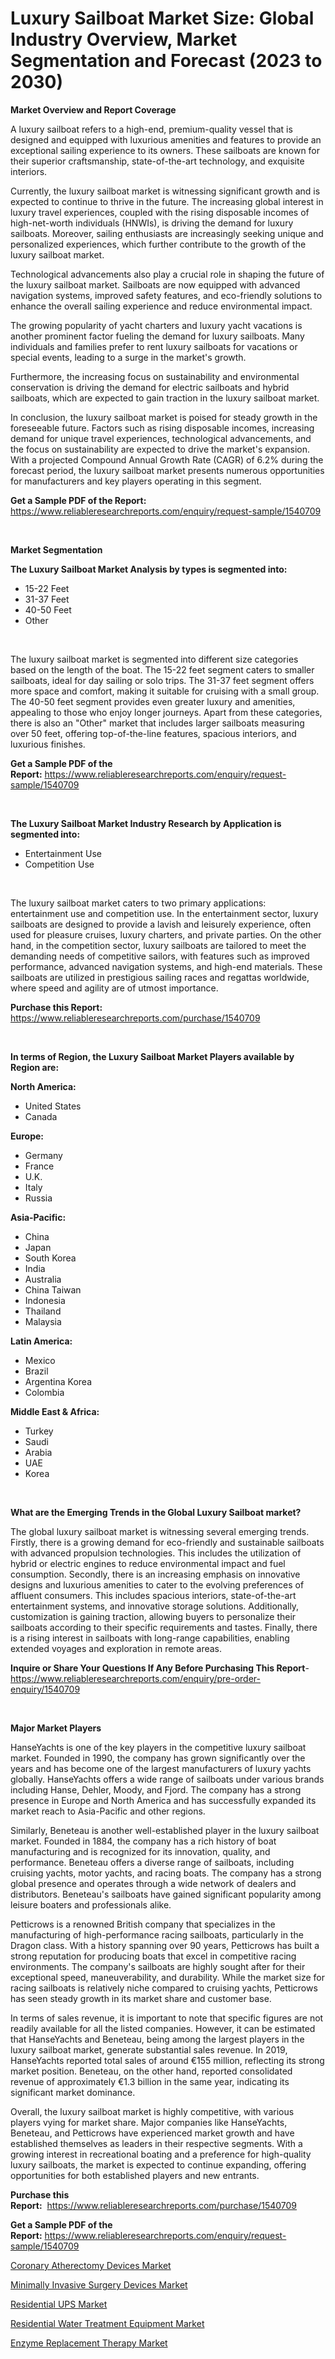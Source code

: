 <p><h1>Luxury Sailboat Market Size: Global Industry Overview, Market Segmentation and Forecast (2023 to 2030)</h1></p><p><strong>Market Overview and Report Coverage</strong></p>
<p><p>A luxury sailboat refers to a high-end, premium-quality vessel that is designed and equipped with luxurious amenities and features to provide an exceptional sailing experience to its owners. These sailboats are known for their superior craftsmanship, state-of-the-art technology, and exquisite interiors.</p><p>Currently, the luxury sailboat market is witnessing significant growth and is expected to continue to thrive in the future. The increasing global interest in luxury travel experiences, coupled with the rising disposable incomes of high-net-worth individuals (HNWIs), is driving the demand for luxury sailboats. Moreover, sailing enthusiasts are increasingly seeking unique and personalized experiences, which further contribute to the growth of the luxury sailboat market.</p><p>Technological advancements also play a crucial role in shaping the future of the luxury sailboat market. Sailboats are now equipped with advanced navigation systems, improved safety features, and eco-friendly solutions to enhance the overall sailing experience and reduce environmental impact.</p><p>The growing popularity of yacht charters and luxury yacht vacations is another prominent factor fueling the demand for luxury sailboats. Many individuals and families prefer to rent luxury sailboats for vacations or special events, leading to a surge in the market's growth.</p><p>Furthermore, the increasing focus on sustainability and environmental conservation is driving the demand for electric sailboats and hybrid sailboats, which are expected to gain traction in the luxury sailboat market.</p><p>In conclusion, the luxury sailboat market is poised for steady growth in the foreseeable future. Factors such as rising disposable incomes, increasing demand for unique travel experiences, technological advancements, and the focus on sustainability are expected to drive the market's expansion. With a projected Compound Annual Growth Rate (CAGR) of 6.2% during the forecast period, the luxury sailboat market presents numerous opportunities for manufacturers and key players operating in this segment.</p></p>
<p><strong>Get a Sample PDF of the Report:</strong> <a href="https://www.reliableresearchreports.com/enquiry/request-sample/1540709">https://www.reliableresearchreports.com/enquiry/request-sample/1540709</a></p>
<p>&nbsp;</p>
<p><strong>Market Segmentation</strong></p>
<p><strong>The Luxury Sailboat Market Analysis by types is segmented into:</strong></p>
<p><ul><li>15-22 Feet</li><li>31-37 Feet</li><li>40-50 Feet</li><li>Other</li></ul></p>
<p>&nbsp;</p>
<p><p>The luxury sailboat market is segmented into different size categories based on the length of the boat. The 15-22 feet segment caters to smaller sailboats, ideal for day sailing or solo trips. The 31-37 feet segment offers more space and comfort, making it suitable for cruising with a small group. The 40-50 feet segment provides even greater luxury and amenities, appealing to those who enjoy longer journeys. Apart from these categories, there is also an "Other" market that includes larger sailboats measuring over 50 feet, offering top-of-the-line features, spacious interiors, and luxurious finishes.</p></p>
<p><strong>Get a Sample PDF of the Report:</strong>&nbsp;<a href="https://www.reliableresearchreports.com/enquiry/request-sample/1540709">https://www.reliableresearchreports.com/enquiry/request-sample/1540709</a></p>
<p>&nbsp;</p>
<p><strong>The Luxury Sailboat Market Industry Research by Application is segmented into:</strong></p>
<p><ul><li>Entertainment Use</li><li>Competition Use</li></ul></p>
<p>&nbsp;</p>
<p><p>The luxury sailboat market caters to two primary applications: entertainment use and competition use. In the entertainment sector, luxury sailboats are designed to provide a lavish and leisurely experience, often used for pleasure cruises, luxury charters, and private parties. On the other hand, in the competition sector, luxury sailboats are tailored to meet the demanding needs of competitive sailors, with features such as improved performance, advanced navigation systems, and high-end materials. These sailboats are utilized in prestigious sailing races and regattas worldwide, where speed and agility are of utmost importance.</p></p>
<p><strong>Purchase this Report:</strong>&nbsp; <a href="https://www.reliableresearchreports.com/purchase/1540709">https://www.reliableresearchreports.com/purchase/1540709</a></p>
<p>&nbsp;</p>
<p><strong>In terms of Region, the Luxury Sailboat Market Players available by Region are:</strong></p>
<p>
    <p> <strong> North America: </strong>
        <ul>
            <li>United States</li>
            <li>Canada</li>
        </ul>
        </p> 
    <p> <strong> Europe: </strong>
        <ul>
            <li>Germany</li>
            <li>France</li>
            <li>U.K.</li>
            <li>Italy</li>
            <li>Russia</li>
        </ul>
        </p> 
    <p> <strong> Asia-Pacific: </strong>
        <ul>
            <li>China</li>
            <li>Japan</li>
            <li>South Korea</li>
            <li>India</li>
            <li>Australia</li>
            <li>China Taiwan</li>
            <li>Indonesia</li>
            <li>Thailand</li>
            <li>Malaysia</li>
        </ul>
        </p> 
    <p> <strong> Latin America: </strong>
        <ul>
            <li>Mexico</li>
            <li>Brazil</li>
            <li>Argentina Korea</li>
            <li>Colombia</li>
        </ul>
        </p> 
    <p> <strong> Middle East & Africa: </strong>
        <ul>
            <li>Turkey</li>
            <li>Saudi</li>
            <li>Arabia</li>
            <li>UAE</li>
            <li>Korea</li>
        </ul>
    </p>
    </p>
<p>&nbsp;</p>
<p><strong>What are the Emerging Trends in the Global Luxury Sailboat market?</strong></p>
<p><p>The global luxury sailboat market is witnessing several emerging trends. Firstly, there is a growing demand for eco-friendly and sustainable sailboats with advanced propulsion technologies. This includes the utilization of hybrid or electric engines to reduce environmental impact and fuel consumption. Secondly, there is an increasing emphasis on innovative designs and luxurious amenities to cater to the evolving preferences of affluent consumers. This includes spacious interiors, state-of-the-art entertainment systems, and innovative storage solutions. Additionally, customization is gaining traction, allowing buyers to personalize their sailboats according to their specific requirements and tastes. Finally, there is a rising interest in sailboats with long-range capabilities, enabling extended voyages and exploration in remote areas.</p></p>
<p><strong>Inquire or Share Your Questions If Any Before Purchasing This Report</strong>- <a href="https://www.reliableresearchreports.com/enquiry/pre-order-enquiry/1540709">https://www.reliableresearchreports.com/enquiry/pre-order-enquiry/1540709</a></p>
<p>&nbsp;</p>
<p><strong>Major Market Players</strong></p>
<p><p>HanseYachts is one of the key players in the competitive luxury sailboat market. Founded in 1990, the company has grown significantly over the years and has become one of the largest manufacturers of luxury yachts globally. HanseYachts offers a wide range of sailboats under various brands including Hanse, Dehler, Moody, and Fjord. The company has a strong presence in Europe and North America and has successfully expanded its market reach to Asia-Pacific and other regions.</p><p>Similarly, Beneteau is another well-established player in the luxury sailboat market. Founded in 1884, the company has a rich history of boat manufacturing and is recognized for its innovation, quality, and performance. Beneteau offers a diverse range of sailboats, including cruising yachts, motor yachts, and racing boats. The company has a strong global presence and operates through a wide network of dealers and distributors. Beneteau's sailboats have gained significant popularity among leisure boaters and professionals alike.</p><p>Petticrows is a renowned British company that specializes in the manufacturing of high-performance racing sailboats, particularly in the Dragon class. With a history spanning over 90 years, Petticrows has built a strong reputation for producing boats that excel in competitive racing environments. The company's sailboats are highly sought after for their exceptional speed, maneuverability, and durability. While the market size for racing sailboats is relatively niche compared to cruising yachts, Petticrows has seen steady growth in its market share and customer base.</p><p>In terms of sales revenue, it is important to note that specific figures are not readily available for all the listed companies. However, it can be estimated that HanseYachts and Beneteau, being among the largest players in the luxury sailboat market, generate substantial sales revenue. In 2019, HanseYachts reported total sales of around €155 million, reflecting its strong market position. Beneteau, on the other hand, reported consolidated revenue of approximately €1.3 billion in the same year, indicating its significant market dominance.</p><p>Overall, the luxury sailboat market is highly competitive, with various players vying for market share. Major companies like HanseYachts, Beneteau, and Petticrows have experienced market growth and have established themselves as leaders in their respective segments. With a growing interest in recreational boating and a preference for high-quality luxury sailboats, the market is expected to continue expanding, offering opportunities for both established players and new entrants.</p></p>
<p><strong>Purchase this Report:</strong>&nbsp;&nbsp;<a href="https://www.reliableresearchreports.com/purchase/1540709">https://www.reliableresearchreports.com/purchase/1540709</a></p>
<p></p>
<p><strong>Get a Sample PDF of the Report:</strong>&nbsp;<a href="https://www.reliableresearchreports.com/enquiry/request-sample/1540709">https://www.reliableresearchreports.com/enquiry/request-sample/1540709</a></p>
<p><p><a href="https://www.linkedin.com/pulse/coronary-atherectomy-devices-market-research-report-provides-84bfe/">Coronary Atherectomy Devices Market</a></p><p><a href="https://www.linkedin.com/pulse/minimally-invasive-surgery-devices-market-research-report-cieee/">Minimally Invasive Surgery Devices Market</a></p><p><a href="https://medium.com/@noewwade60/residential-ups-market-trends-forecast-and-competitive-analysis-to-2030-6fbd8a8d5fc9">Residential UPS Market</a></p><p><a href="https://medium.com/@freedayundt/residential-water-treatment-equipment-market-share-evolution-and-market-growth-trends-2023-2030-41e47794c598">Residential Water Treatment Equipment Market</a></p><p><a href="https://www.linkedin.com/pulse/enzyme-replacement-therapy-market-size-share-global-izf7e/">Enzyme Replacement Therapy Market</a></p></p>